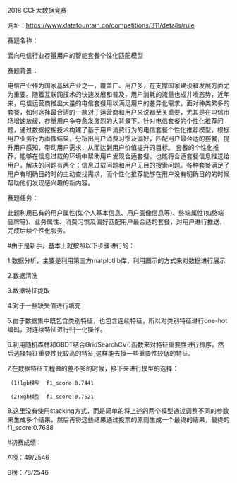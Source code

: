 2018 CCF大数据竞赛

网址：https://www.datafountain.cn/competitions/311/details/rule

赛题名称：


面向电信行业存量用户的智能套餐个性化匹配模型


赛题背景：


电信产业作为国家基础产业之一，覆盖广、用户多，在支撑国家建设和发展方面尤为重要。随着互联网技术的快速发展和普及，用户消耗的流量也成井喷态势，近年来，电信运营商推出大量的电信套餐用以满足用户的差异化需求，面对种类繁多的套餐，如何选择最合适的一款对于运营商和用户来说都至关重要，尤其是在电信市场增速放缓，存量用户争夺愈发激烈的大背景下。针对电信套餐的个性化推荐问题，通过数据挖掘技术构建了基于用户消费行为的电信套餐个性化推荐模型，根据用户业务行为画像结果，分析出用户消费习惯及偏好，匹配用户最合适的套餐，提升用户感知，带动用户需求，从而达到用户价值提升的目标。
套餐的个性化推荐，能够在信息过载的环境中帮助用户发现合适套餐，也能将合适套餐信息推送给用户。解决的问题有两个：信息过载问题和用户无目的搜索问题。各种套餐满足了用户有明确目的时的主动查找需求，而个性化推荐能够在用户没有明确目的的时候帮助他们发现感兴趣的新内容。


赛题任务：


此题利用已有的用户属性(如个人基本信息、用户画像信息等)、终端属性(如终端品牌等)、业务属性、消费习惯及偏好匹配用户最合适的套餐，对用户进行推送，完成后续个性化服务。

#由于是新手，基本上就按照以下步骤进行的：

   1.数据分析，主要是利用第三方matplotlib库，利用图示的方式来对数据进行展示
   
   2.数据清洗
   
   3.数据特征提取
   
   4.对于一些缺失值进行填充
   
   5.由于数据集中既包含类别特征，也包含连续特征，所以对类别特征进行one-hot编码，对连续特征进行归一化操作。
   
   6.利用随机森林和GBDT结合GridSearchCV()函数来对特征重要性进行排序，然后选择特征重要性比较高的特征,这样能去掉一些重要性较低的特征。
   
   7.在数据特征工程做的差不多的时候，接下来进行模型的选择：
   
     (1)lgb模型  f1_score:0.7441
     
     (2)xgb模型  f1_score:0.7521
     
   8.这里没有使用stacking方式，而是简单的将上述的两个模型通过调整不同的参数来生成多个结果，然后再将这些结果通过投票的原则生成一个最终的结果，最终的f1_score:0.7688
   

#初赛成绩：

  A榜：49/2546
  
  B榜：78/2546
